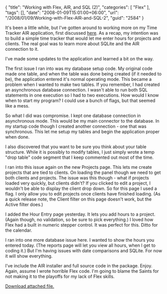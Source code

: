 {
	"title": "Working with Flex, AIR, and SQL (2)",
	"categories": [
		"Flex"
	],
	"tags": [],
	"date": "2008-01-09T15:01:00+06:00",
	"url": "/2008/01/09/Working-with-Flex-AIR-and-SQL-2",
	"guid": "2584"
}

It's been a little while, but I've gotten around to working more on my Time Tracker AIR application, first discussed <a href="http://www.raymondcamden.com/index.cfm/2007/12/31/Working-with-Flex-AIR-and-SQL">here</a>. As a recap, my intention was to build a simple time tracker that would let me enter hours for projects and clients. The real goal was to learn more about SQLite and the AIR connection to it.

I've made some updates to the application and learned a bit on the way.

The first issue I ran into was my database setup code. My original code made one table, and when the table was done being created (if it needed to be), the application entered it's normal operating mode. This became a problem when I wanted to make two tables. If you remember, I had created an asynchronous database connection. I wasn't able to run both SQL statements in one execution so I had to two executions. How would I know when to start my program? I could use a bunch of flags, but that seemed like a mess.

So what I did was compromise. I kept one database connection in asynchronous mode. This would be my main connector to the database. In my startup code though I created another connection - one that was synchronous. This let me setup my tables and begin the application proper when done.

I also discovered that you want to be sure you think about your table structure. While it is possibly to modify tables, I just simply wrote a temp "drop table" code segment that I keep commented out most of the time.

I ran into this issue again on the new Projects page. This lets me create projects that are tied to clients. On loading the panel though we need to get both clients and projects. The issue was this though - what if projects loaded very quickly, but clients didn't? If you clicked to edit a project, I wouldn't be able to display the client drop down. So for this page I used a flag. I only allow you to edit projects once clients have finished loading. (As a quick release note, the Client filter on this page doesn't work, but the Active filter does.)

I added the Hour Entry page yesterday. It lets you add hours to a project. (Again though, no validation, so be sure to pick everything.) I loved how Flex had a built in numeric stepper control. It was perfect for this. Ditto for the calendar. 

I ran into one more database issue here. I wanted to show the hours you entered today. (The reports page will let you view all hours, when I get to coding it.) But I'm having issues with date comparisons and SQLite. For now it will show everything.

I've include the AIR installer and full source code in the package. Enjoy. Again, assume I wrote horrible Flex code. I'm going to blame the Saints for not making it to the playoffs for my lack of Flex skills.<p><a href='enclosures/D%3A%5Chosts%5Cwww%2Ecoldfusionjedi%2Ecom%5Cenclosures%2FArchive16%2Ezip'>Download attached file.</a></p>